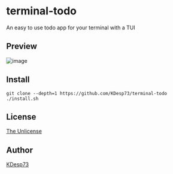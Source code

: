 # terminal-todo

An easy to use todo app for your terminal with a TUI

## Preview

![image](https://github.com/KDesp73/terminal-todo/assets/63654361/519945b9-7de8-47bc-a809-dbab47b3556a)


## Install

```console
git clone --depth=1 https://github.com/KDesp73/terminal-todo
./install.sh
```

## License

[The Unlicense](./LICENSE)

## Author

[KDesp73](https://github.com/KDesp73)
